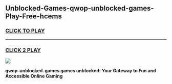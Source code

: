 
## Unblocked-Games-qwop-unblocked-games-Play-Free-hcems
<h3>
<a href="https://premium76.site?title=qwop-unblocked-games&ref=15A">CLICK TO PLAY</a></h3>
<hr>

<h3>
<a href="https://premium76.site?title=qwop-unblocked-games&ref=15A">CLICK 2 PLAY</a>
  
</h3>

<a href="https://premium76.site?title=qwop-unblocked-games&ref=15A"><img src="https://clearcache.store/games.png"></a>


**qwop-unblocked-games games unblocked: Your Gateway to Fun and Accessible Online Gaming**
